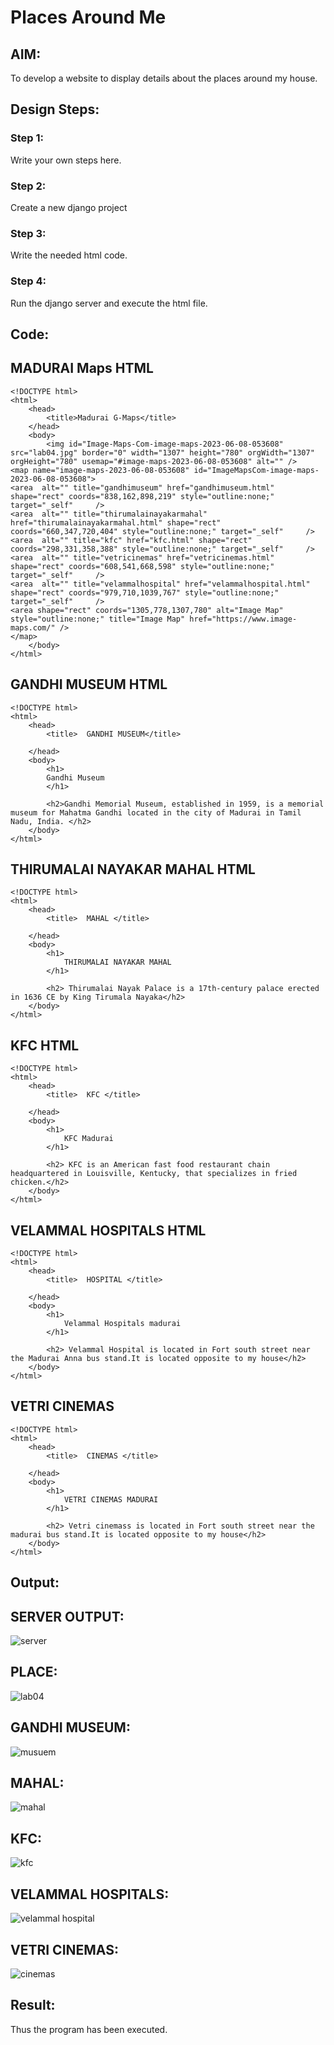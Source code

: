 # Places Around Me
## AIM:
To develop a website to display details about the places around my house.

## Design Steps:

### Step 1:
Write your own steps here.
### Step 2:
Create a new django project
### Step 3:
Write the needed html code.
### Step 4:
Run the django server and execute the html file.
## Code:
## MADURAI Maps HTML
```
<!DOCTYPE html>
<html>
    <head>
        <title>Madurai G-Maps</title>
    </head>
    <body>
        <img id="Image-Maps-Com-image-maps-2023-06-08-053608" src="lab04.jpg" border="0" width="1307" height="780" orgWidth="1307" orgHeight="780" usemap="#image-maps-2023-06-08-053608" alt="" />
<map name="image-maps-2023-06-08-053608" id="ImageMapsCom-image-maps-2023-06-08-053608">
<area  alt="" title="gandhimuseum" href="gandhimuseum.html" shape="rect" coords="838,162,898,219" style="outline:none;" target="_self"     />
<area  alt="" title="thirumalainayakarmahal" href="thirumalainayakarmahal.html" shape="rect" coords="660,347,720,404" style="outline:none;" target="_self"     />
<area  alt="" title="kfc" href="kfc.html" shape="rect" coords="298,331,358,388" style="outline:none;" target="_self"     />
<area  alt="" title="vetricinemas" href="vetricinemas.html" shape="rect" coords="608,541,668,598" style="outline:none;" target="_self"     />
<area  alt="" title="velammalhospital" href="velammalhospital.html" shape="rect" coords="979,710,1039,767" style="outline:none;" target="_self"     />
<area shape="rect" coords="1305,778,1307,780" alt="Image Map" style="outline:none;" title="Image Map" href="https://www.image-maps.com/" />
</map>
    </body>
</html>
```
## GANDHI MUSEUM HTML
```
<!DOCTYPE html>
<html>
    <head>
        <title>  GANDHI MUSEUM</title>

    </head>
    <body>
        <h1>
        Gandhi Museum 
        </h1>

        <h2>Gandhi Memorial Museum, established in 1959, is a memorial museum for Mahatma Gandhi located in the city of Madurai in Tamil Nadu, India. </h2>
    </body>
</html>
```
## THIRUMALAI NAYAKAR MAHAL HTML
```
<!DOCTYPE html>
<html>
    <head>
        <title>  MAHAL </title>

    </head>
    <body>
        <h1>
            THIRUMALAI NAYAKAR MAHAL
        </h1>

        <h2> Thirumalai Nayak Palace is a 17th-century palace erected in 1636 CE by King Tirumala Nayaka</h2>
    </body>
</html>
```
## KFC HTML
```
<!DOCTYPE html>
<html>
    <head>
        <title>  KFC </title>

    </head>
    <body>
        <h1>
            KFC Madurai
        </h1>

        <h2> KFC is an American fast food restaurant chain headquartered in Louisville, Kentucky, that specializes in fried chicken.</h2>
    </body>
</html>
```
## VELAMMAL HOSPITALS HTML
```
<!DOCTYPE html>
<html>
    <head>
        <title>  HOSPITAL </title>

    </head>
    <body>
        <h1>
            Velammal Hospitals madurai
        </h1>

        <h2> Velammal Hospital is located in Fort south street near the Madurai Anna bus stand.It is located opposite to my house</h2>
    </body>
</html>
```
## VETRI CINEMAS
```
<!DOCTYPE html>
<html>
    <head>
        <title>  CINEMAS </title>

    </head>
    <body>
        <h1>
            VETRI CINEMAS MADURAI
        </h1>

        <h2> Vetri cinemass is located in Fort south street near the madurai bus stand.It is located opposite to my house</h2>
    </body>
</html>
```
## Output:
## SERVER OUTPUT:
![server](https://github.com/ShriramGH/places-around-me/assets/117991122/877c3dab-ddea-4d13-b7f6-40d03723972b)

## PLACE:
![lab04](https://github.com/ShriramGH/places-around-me/assets/117991122/599808bd-ffd9-430f-a9ad-9df8a9a557d5)

## GANDHI MUSEUM:
![musuem](https://github.com/ShriramGH/places-around-me/assets/117991122/121ae7fa-0355-46ea-946a-583298492a60)

## MAHAL:
![mahal](https://github.com/ShriramGH/places-around-me/assets/117991122/45052ee9-8ed0-4253-9ac0-9f03cdb650b6)

## KFC:
![kfc](https://github.com/ShriramGH/places-around-me/assets/117991122/a65957ae-aa39-43ae-b2b1-03f7c77266d1)

## VELAMMAL HOSPITALS:
![velammal hospital](https://github.com/ShriramGH/places-around-me/assets/117991122/9cf477ef-9e9b-4eba-84ef-6289ffe1d77f)

## VETRI CINEMAS:
![cinemas](https://github.com/ShriramGH/places-around-me/assets/117991122/745065cb-40cd-4d87-8fcd-a4deff117e55)


## Result:
Thus the program has been executed.

